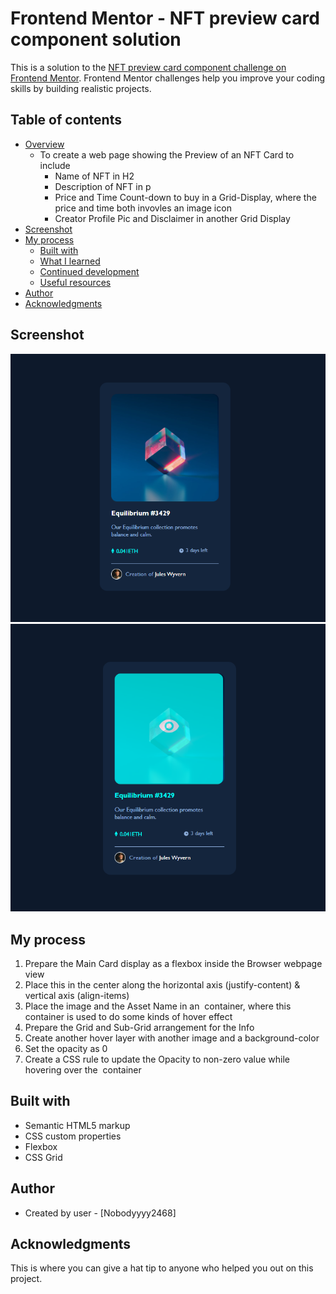 # Frontend Mentor - NFT preview card component solution

This is a solution to the [NFT preview card component challenge on Frontend Mentor](https://www.frontendmentor.io/challenges/nft-preview-card-component-SbdUL_w0U). Frontend Mentor challenges help you improve your coding skills by building realistic projects.

## Table of contents

- [Overview](#overview)
  - To create a web page showing the Preview of an NFT Card to include
    - Name of NFT in H2
    - Description of NFT in p
    - Price and Time Count-down to buy in a Grid-Display, where the price and time both invovles an image icon
    - Creator Profile Pic and Disclaimer in another Grid Display
- [Screenshot](#Screenshot)
- [My process](#my-process)
  - [Built with](#built-with)
  - [What I learned](#what-i-learned)
  - [Continued development](#continued-development)
  - [Useful resources](#useful-resources)
- [Author](#author)
- [Acknowledgments](#acknowledgments)

## Screenshot

![Screenshot-before-hover](./Screenshot-1.png)
![Screenshot-after-hover](./Screenshot-2.png)

## My process

1. Prepare the Main Card display as a flexbox inside the Browser webpage view
2. Place this in the center along the horizontal axis (justify-content) & vertical axis (align-items)
3. Place the image and the Asset Name in an <image> container, where this container is used to do some kinds of hover effect
4. Prepare the Grid and Sub-Grid arrangement for the Info
5. Create another hover layer with another image and a background-color
6. Set the opacity as 0
7. Create a CSS rule to update the Opacity to non-zero value while hovering over the <image> container

## Built with

- Semantic HTML5 markup
- CSS custom properties
- Flexbox
- CSS Grid

## Author

- Created by user - [Nobodyyyy2468]

## Acknowledgments

This is where you can give a hat tip to anyone who helped you out on this project.
